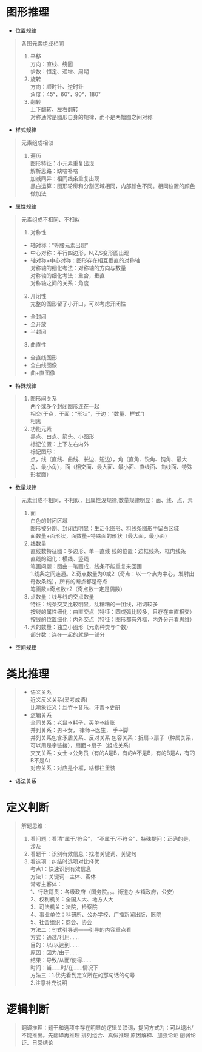# 图形推理
* 位置规律<br>
> 各图元素组成相同<br>
> 1. 平移<br>
> 方向：直线、绕圈<br>
> 步数：恒定、递增、周期<br>
> 2. 旋转<br>
> 方向：顺时针、逆时针<br>
> 角度：45°，60°，90°，180°<br>
> 3. 翻转<br>
> 上下翻转、左右翻转<br>
> 对称通常是图形自身的规律，而不是两幅图之间对称<br>
* 样式规律<br>
> 元素组成相似<br>
> 1. 遍历<br>
> 图形特征：小元素重复出现<br>
> 解析思路：缺啥补啥<br>
> 加减同异：相同线条重复出现<br>
> 黑白运算：图形轮廓和分割区域相同，内部颜色不同。相同位置的颜色做加法<br>

* 属性规律
> 元素组成不相同、不相似<br>
> 1. 对称性<br>
> * 轴对称：“等腰元素出现”<br>
> * 中心对称：平行四边形，N,Z,S变形图出现<br>
> * 轴对称+中心对称：图形存在相互垂直的对称轴<br>
> 对称轴的细化考法：对称轴的方向与数量<br>
> 对称轴的细化考法：重合，垂直<br>
> 对称轴之间的关系：角度<br>
> 2. 开闭性<br>
> 完整的图形留了小开口，可以考虑开闭性<br>
> * 全封闭<br>
> * 全开放<br>
> * 半封闭<br>
> 3. 曲直性<br>
> * 全直线图形<br>
> * 全曲线图像<br>
> * 曲+直图像<br>

* 特殊规律<br>
> 1. 图形间关系<br>
> 两个或多个封闭图形连在一起<br>
> 相交(于点，于面：“形状”，于边：“数量、样式”)<br>
> 相离<br>
> 2. 功能元素<br>
> 黑点、白点、箭头、小图形<br>
> 标记位置：上下左右内外<br>
> 标记图形：<br>
> 点，线（直线、曲线、长边、短边），角（直角、锐角、钝角、最大角、最小角），面（相交面、最大面、最小面、直线面、曲线面、特殊形状面）<br>
* 数量规律<br>
> 元素组成不相同，不相似，且属性没规律,数量规律明显：面、线、点、素<br>
> 1. 面<br>
> 白色的封闭区域<br>
> 图形被分割、封闭面明显；生活化图形、粗线条图形中留白区域<br>
> 面数量+面形状，面数量+特殊面的形状（最大面，最小面）
> 2. 线数量<br>
> 直线数特征图：多边形、单一直线
> 线的位置：边框线条、框内线条<br>
> 直线的细化：横线、竖线<br>
> 笔画问题：图由一笔画成，线条不能重复来回画<br>
> 1.线条之间连通。2.奇点数量为0或2（奇点：以一个点为中心，发射出奇数条线），所有的断点都是奇点<br>
> 笔画数=奇点数÷2（奇点数一定是偶数）<br>
> 3. 点数量：线与线的交点数量<br>
> 特征：线条交叉比较明显，乱糟糟的一团线，相切较多<br>
> 按线的属性细化：曲直交点（特征：圆或弧比较多，且存在曲直相交）<br>
> 按线的位置细化：内外交点（特征：图形都有外框，内外分开看思维）<br>
> 4. 素的数量：独立小图形（元素种类与个数）<br>
> 部分数：连在一起的就是一部分<br>
* 空间规律<br>

# 类比推理
> * 语义关系<br>
> 近义反义关系(爱考成语)<br>
> 比喻象征义：丝竹->音乐，汗青->史册<br>
> * 逻辑关系<br>
> 全同关系：老鼠->耗子，买单->结账<br>
> 并列关系：男->女， 律师->医生， 手->脚<br>
> 并列关系包含矛盾关系、反对关系
> 包容关系：折扇->扇子（种属关系，可以用是字链接），扇面->扇子（组成关系）<br>
> 交叉关系：女士->公务员（有的A是B，有的A不是B，有的B是A，有的B不是A）<br>
> 对应关系：对应是个框，啥都往里装<br>
* 语法关系<br>
# 定义判断
> 解题思维：
> 1. 看问题：看清“属于/符合”， “不属于/不符合”，特殊提问：正确的是，涉及<br>
> 2. 看题干：识别有效信息：找准关键词、关键句<br>
> 3. 看选项：纠结时选项对比择优<br>
> 考点1：快速识别有效信息<br>
> 方法1：关键词--主体、客体<br>
> 常考主客体：<br>
> 1、行政籍贯：各级政府（国务院。。。街道办 乡镇政府，公安）<br>
> 2、权利机关：全国人大、地方人大<br>
> 3、司法机关：法院，检察院<br>
> 4、事业单位：科研所、公办学校、广播新闻出版、医院<br>
> 5、社会组织：商会、协会<br>
> 方法二：句式引导词——引导的内容重点看<br>
> 方式：通过/利用……<br>
> 目的：以/以达到……<br>
> 原因：因为/由于……<br>
> 结果：导致/从而/使得……<br>
> 时间：当……时/在……情况下<br>
> 方法三：1.优先看到定义所在的那句话的句号<br>
> 2.注意补充说明<br>

# 逻辑判断
> 
> 翻译推理：题干和选项中存在明显的逻辑关联词，提问方式为：可以退出/不能推出。先翻译再推理
> 排列组合、真假推理
> 原因解释、加强论证
> 削弱论证、日常结论 